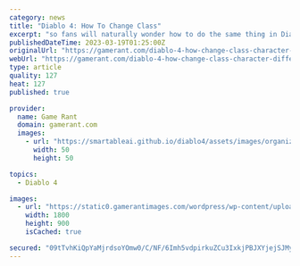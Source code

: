 ```yaml
---
category: news
title: "Diablo 4: How To Change Class"
excerpt: "so fans will naturally wonder how to do the same thing in Diablo 4. It's natural for RPG fans to want to switch character classes. Each one brings a new playstyle to the table. Especially in the case ..."
publishedDateTime: 2023-03-19T01:25:00Z
originalUrl: "https://gamerant.com/diablo-4-how-change-class-character-different-transfer-new/"
webUrl: "https://gamerant.com/diablo-4-how-change-class-character-different-transfer-new/"
type: article
quality: 127
heat: 127
published: true

provider:
  name: Game Rant
  domain: gamerant.com
  images:
    - url: "https://smartableai.github.io/diablo4/assets/images/organizations/gamerant.com-50x50.jpg"
      width: 50
      height: 50

topics:
  - Diablo 4

images:
  - url: "https://static0.gamerantimages.com/wordpress/wp-content/uploads/wm/2023/03/diablo-4-how-to-change-classes-collage.jpg"
    width: 1800
    height: 900
    isCached: true

secured: "09tTvhKiQpYaMjrdsoYOmw0/C/NF/6Imh5vdpirkuZCu3IxkjPBJXYjejSJMyY3nQrEGpOTx6WcBkrWkUB1WuYjq/J7ukbOnV/m9KkzssiNCkA/bcYx3y3p5D0O/JOr4tnvkzTmz2I8OjLiojKdjK2SJupuKuE2bXNyujyeBNwTOVr58rrIPHJkiX/GyiQZvDmAcX1o+cTHNVstuXNePx8sojbG8nvWzvyziU5d9kVrfvV6wD14ScYJ6emjuUhNeXFyji4Y5IBZ1gAUuopIt7ZPLAvCjTnp+6dcx79FEALGWK2/2kS9OQZyYW/4arCowk8zm5wivgDecddUpcdkUZi021PWSNKkNUsnTyslyA54=;I5la91neo0pJZyGZqMuFxw=="
---
```


